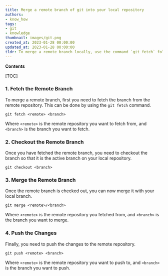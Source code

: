 ```yaml
---
title: Merge a remote branch of git into your local repository
authors:
- know_how
tags:
- git
- knowledge
thumbnail: images/git.png
created_at: 2023-01-28 00:00:00
updated_at: 2023-01-28 00:00:00
tldr: To merge a remote branch locally, use the command `git fetch` followed by `git merge <branch-name>`.
---
```


**Contents**

[TOC]

### 1. Fetch the Remote Branch

To merge a remote branch, first you need to fetch the branch from the remote repository. This can be done by using the `git fetch` command.

```git
git fetch <remote> <branch>
```

Where `<remote>` is the remote repository you want to fetch from, and `<branch>` is the branch you want to fetch. 

### 2. Checkout the Remote Branch

Once you have fetched the remote branch, you need to checkout the branch so that it is the active branch on your local repository.

```git
git checkout <branch>
```

### 3. Merge the Remote Branch

Once the remote branch is checked out, you can now merge it with your local branch.

```git
git merge <remote>/<branch>
```

Where `<remote>` is the remote repository you fetched from, and `<branch>` is the branch you want to merge.

### 4. Push the Changes

Finally, you need to push the changes to the remote repository.

```git
git push <remote> <branch>
```

Where `<remote>` is the remote repository you want to push to, and `<branch>` is the branch you want to push.
